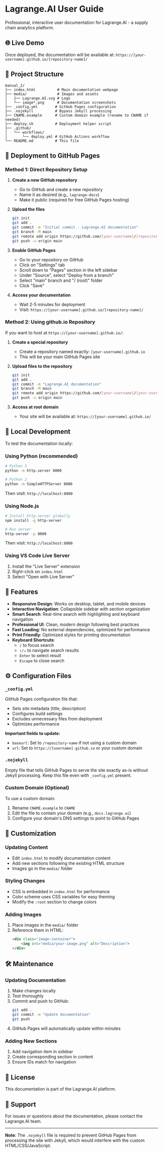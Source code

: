 # Lagrange.AI User Guide

Professional, interactive user documentation for Lagrange.AI - a supply chain analytics platform.

## 🌐 Live Demo

Once deployed, the documentation will be available at: `https://[your-username].github.io/[repository-name]/`

## 📁 Project Structure

```
manual_2/
├── index.html          # Main documentation webpage
├── media/              # Images and assets
│   ├── Lagrange.AI.svg # Logo
│   └── image*.png      # Documentation screenshots
├── _config.yml        # GitHub Pages configuration
├── .nojekyll          # Bypass Jekyll processing
├── CNAME.example      # Custom domain example (rename to CNAME if needed)
├── deploy.sh          # Deployment helper script
├── .github/
│   └── workflows/
│       └── deploy.yml # GitHub Actions workflow
└── README.md          # This file
```

## 🚀 Deployment to GitHub Pages

### Method 1: Direct Repository Setup

1. **Create a new GitHub repository**
   - Go to GitHub and create a new repository
   - Name it as desired (e.g., `lagrange-docs`)
   - Make it public (required for free GitHub Pages hosting)

2. **Upload the files**
   ```bash
   git init
   git add .
   git commit -m "Initial commit - Lagrange.AI documentation"
   git branch -M main
   git remote add origin https://github.com/[your-username]/[repository-name].git
   git push -u origin main
   ```

3. **Enable GitHub Pages**
   - Go to your repository on GitHub
   - Click on "Settings" tab
   - Scroll down to "Pages" section in the left sidebar
   - Under "Source", select "Deploy from a branch"
   - Select "main" branch and "/ (root)" folder
   - Click "Save"

4. **Access your documentation**
   - Wait 2-5 minutes for deployment
   - Visit: `https://[your-username].github.io/[repository-name]/`

### Method 2: Using github.io Repository

If you want to host at `https://[your-username].github.io/`:

1. **Create a special repository**
   - Create a repository named exactly: `[your-username].github.io`
   - This will be your main GitHub Pages site

2. **Upload files to the repository**
   ```bash
   git init
   git add .
   git commit -m "Lagrange.AI documentation"
   git branch -M main
   git remote add origin https://github.com/[your-username]/[your-username].github.io.git
   git push -u origin main
   ```

3. **Access at root domain**
   - Your site will be available at: `https://[your-username].github.io/`

## 🔧 Local Development

To test the documentation locally:

### Using Python (recommended)
```bash
# Python 3
python -m http.server 8000

# Python 2
python -m SimpleHTTPServer 8000
```
Then visit: `http://localhost:8000`

### Using Node.js
```bash
# Install http-server globally
npm install -g http-server

# Run server
http-server -p 8000
```
Then visit: `http://localhost:8000`

### Using VS Code Live Server
1. Install the "Live Server" extension
2. Right-click on `index.html`
3. Select "Open with Live Server"

## 📝 Features

- **Responsive Design**: Works on desktop, tablet, and mobile devices
- **Interactive Navigation**: Collapsible sidebar with section organization
- **Smart Search**: Real-time search with highlighting and keyboard navigation
- **Professional UI**: Clean, modern design following best practices
- **Fast Loading**: No external dependencies, optimized for performance
- **Print Friendly**: Optimized styles for printing documentation
- **Keyboard Shortcuts**: 
  - `/` to focus search
  - `↑/↓` to navigate search results
  - `Enter` to select result
  - `Escape` to close search

## ⚙️ Configuration Files

### `_config.yml`
GitHub Pages configuration file that:
- Sets site metadata (title, description)
- Configures build settings
- Excludes unnecessary files from deployment
- Optimizes performance

**Important fields to update:**
- `baseurl`: Set to `/repository-name` if not using a custom domain
- `url`: Set to `https://[username].github.io` or your custom domain

### `.nojekyll`
Empty file that tells GitHub Pages to serve the site exactly as-is without Jekyll processing. Keep this file even with `_config.yml` present.

### Custom Domain (Optional)
To use a custom domain:
1. Rename `CNAME.example` to `CNAME`
2. Edit the file to contain your domain (e.g., `docs.lagrange.ai`)
3. Configure your domain's DNS settings to point to GitHub Pages

## 🎨 Customization

### Updating Content
- Edit `index.html` to modify documentation content
- Add new sections following the existing HTML structure
- Images go in the `media/` folder

### Styling Changes
- CSS is embedded in `index.html` for performance
- Color scheme uses CSS variables for easy theming
- Modify the `:root` section to change colors

### Adding Images
1. Place images in the `media/` folder
2. Reference them in HTML:
   ```html
   <div class="image-container">
       <img src="media/your-image.png" alt="Description">
   </div>
   ```

## 🛠️ Maintenance

### Updating Documentation
1. Make changes locally
2. Test thoroughly
3. Commit and push to GitHub:
   ```bash
   git add .
   git commit -m "Update documentation"
   git push
   ```
4. GitHub Pages will automatically update within minutes

### Adding New Sections
1. Add navigation item in sidebar
2. Create corresponding section in content
3. Ensure IDs match for navigation

## 📄 License

This documentation is part of the Lagrange.AI platform.

## 🤝 Support

For issues or questions about the documentation, please contact the Lagrange.AI team.

---

**Note**: The `.nojekyll` file is required to prevent GitHub Pages from processing the site with Jekyll, which would interfere with the custom HTML/CSS/JavaScript.